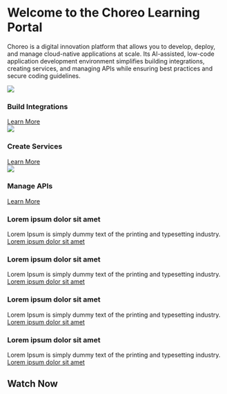 <div class="container cHeaderTop">
       <div class="row">
          <div class="col-sm-12 col-md-12 col-lg-12">
          <h1>Welcome to the Choreo Learning Portal</h1>
          </div>
          <div class="col-sm-12 col-md-6 col-lg-6">
             <p>Choreo is a digital innovation platform that allows you to develop, deploy, and manage cloud-native applications at scale. Its AI-assisted, low-code application development environment simplifies building integrations, creating services, and managing APIs while ensuring best practices and secure coding guidelines.</p>
          </div>
          <div class="col-sm-12 col-md-6 col-lg-6">
            <img src="./images/video.jpg" alt="" class=" ls-is-cached lazyloaded">
          </div>
       </div>
</div>
<div class="container cDocsContainer">
       <div class="row">
          <div class="col-sm-12 col-md-4 col-lg-4">
          <div class="cIconContainer">
          <img src="./images/placeholder.png"/>
          <h3>Build Integrations</h3>
           <a href="">Learn More</a>
          </div>
          </div>
          <div class="col-sm-12 col-md-4 col-lg-4">
           <div class="cIconContainer">
          <img src="./images/placeholder.png"/>
          <h3>Create Services</h3>
           <a href="">Learn More</a>
          </div>
          </div>
          <div class="col-sm-12 col-md-4 col-lg-4">
           <div class="cIconContainer">
          <img src="./images/placeholder.png"/>
          <h3>Manage APIs</h3>
           <a href="">Learn More</a>
          </div>
          </div>
       </div>
</div>
<div class="container cDocsContainer">
       <div class="row">
        <div class="col-sm-12 col-md-6 col-lg-6">
<div class="cChoreoCards">
<h3>Lorem ipsum dolor sit amet</h3>
<p>Lorem Ipsum is simply dummy text of the printing and typesetting industry. 
<a class="cChoreoDocsButtons" href="">Lorem ipsum dolor sit amet</a>
</div>
</div>
        <div class="col-sm-12 col-md-6 col-lg-6">
<div class="cChoreoCards">
<h3>Lorem ipsum dolor sit amet</h3>
<p>Lorem Ipsum is simply dummy text of the printing and typesetting industry. 
<a class="cChoreoDocsButtons" href="">Lorem ipsum dolor sit amet</a>
</div>
</div>
        <div class="col-sm-12 col-md-6 col-lg-6">
<div class="cChoreoCards">
<h3>Lorem ipsum dolor sit amet</h3>
<p>Lorem Ipsum is simply dummy text of the printing and typesetting industry. 
<a class="cChoreoDocsButtons" href="">Lorem ipsum dolor sit amet</a>
</div>
</div>
        <div class="col-sm-12 col-md-6 col-lg-6">
<div class="cChoreoCards">
<h3>Lorem ipsum dolor sit amet</h3>
<p>Lorem Ipsum is simply dummy text of the printing and typesetting industry. 
<a class="cChoreoDocsButtons" href="">Lorem ipsum dolor sit amet</a>
</div>
</div>
 </div>
</div>
<div class="container cDocsContainer">
       <div class="row">
        <div class="col-sm-12 col-md-12 col-lg-12">
         <h2>Watch Now</h2>
         </div>
        <div class="col-sm-12 col-md-4 col-lg-4">
            <img src="./images/video.jpg" alt="" class=" ls-is-cached lazyloaded">
          </div>
            <div class="col-sm-12 col-md-4 col-lg-4">
            <img src="./images/video.jpg" alt="" class=" ls-is-cached lazyloaded">
          </div>
            <div class="col-sm-12 col-md-4 col-lg-4">
            <img src="./images/video.jpg" alt="" class=" ls-is-cached lazyloaded">
          </div>
</div>
</div>
